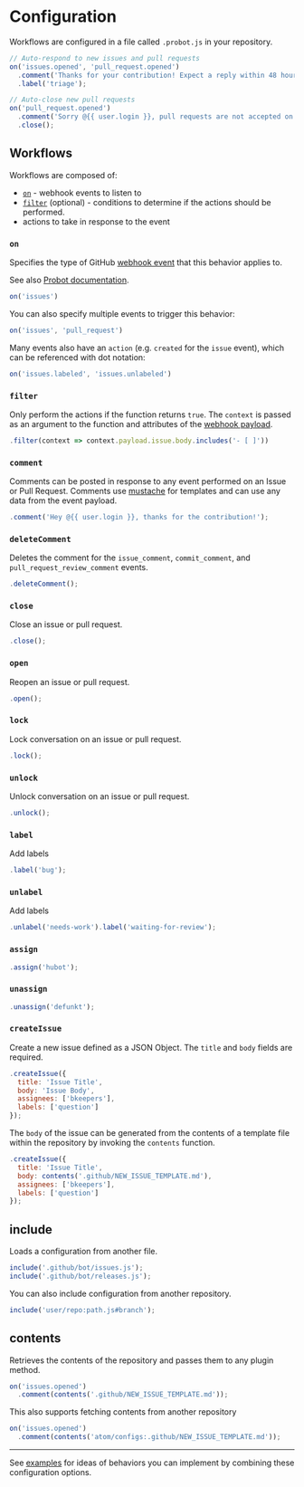 # Configuration

Workflows are configured in a file called `.probot.js` in your repository.

```js
// Auto-respond to new issues and pull requests
on('issues.opened', 'pull_request.opened')
  .comment('Thanks for your contribution! Expect a reply within 48 hours.')
  .label('triage');

// Auto-close new pull requests
on('pull_request.opened')
  .comment('Sorry @{{ user.login }}, pull requests are not accepted on this repository.')
  .close();
```

## Workflows

Workflows are composed of:

- [`on`](#on) - webhook events to listen to
- [`filter`](#filter) (optional) - conditions to determine if the actions should be performed.
- actions to take in response to the event

### `on`

Specifies the type of GitHub [webhook event](https://developer.github.com/webhooks/#events) that this behavior applies
to.

See also [Probot documentation](https://probot.github.io/api/latest/Robot.html#on).

```js
on('issues')
```

You can also specify multiple events to trigger this behavior:

```js
on('issues', 'pull_request')
```

Many events also have an `action` (e.g. `created` for the `issue` event), which can be referenced with dot notation:

```js
on('issues.labeled', 'issues.unlabeled')
```


### `filter`

Only perform the actions if the function returns `true`. The `context` is passed as an argument to the function and
attributes of the [webhook payload](https://developer.github.com/webhooks/#events).

```js
.filter(context => context.payload.issue.body.includes('- [ ]'))
```

### `comment`

Comments can be posted in response to any event performed on an Issue or Pull Request. Comments use
[mustache](https://mustache.github.io/) for templates and can use any data from the event payload.

```js
.comment('Hey @{{ user.login }}, thanks for the contribution!');
```

### `deleteComment`

Deletes the comment for the `issue_comment`, `commit_comment`, and `pull_request_review_comment` events.

```js
.deleteComment();
```

### `close`

Close an issue or pull request.

```js
.close();
```

### `open`

Reopen an issue or pull request.

```js
.open();
```

### `lock`

Lock conversation on an issue or pull request.

```js
.lock();
```

### `unlock`

Unlock conversation on an issue or pull request.

```js
.unlock();
```

### `label`

Add labels

```js
.label('bug');
```

### `unlabel`

Add labels

```js
.unlabel('needs-work').label('waiting-for-review');
```

### `assign`

```js
.assign('hubot');
```

### `unassign`

```js
.unassign('defunkt');
```

### `createIssue`

Create a new issue defined as a JSON Object. The `title` and `body` fields are required.

```js
.createIssue({
  title: 'Issue Title',
  body: 'Issue Body',
  assignees: ['bkeepers'],
  labels: ['question']
});
```

The `body` of the issue can be generated from the contents of a template file within the repository by invoking the
`contents` function.

```js
.createIssue({
  title: 'Issue Title',
  body: contents('.github/NEW_ISSUE_TEMPLATE.md'),
  assignees: ['bkeepers'],
  labels: ['question']
});
```

## include

Loads a configuration from another file.

```js
include('.github/bot/issues.js');
include('.github/bot/releases.js');
```

You can also include configuration from another repository.

```js
include('user/repo:path.js#branch');
```

## contents

Retrieves the contents of the repository and passes them to any plugin method.

```js
on('issues.opened')
  .comment(contents('.github/NEW_ISSUE_TEMPLATE.md'));
```
This also supports fetching contents from another repository

```js
on('issues.opened')
  .comment(contents('atom/configs:.github/NEW_ISSUE_TEMPLATE.md'));
```

---

See [examples](examples.md) for ideas of behaviors you can implement by combining these configuration options.
